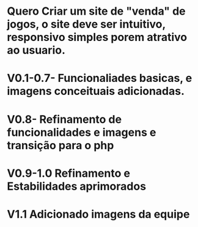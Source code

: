 # Quero Criar um site de "venda" de jogos, o site deve ser intuitivo, responsivo simples porem atrativo ao usuario.

# V0.1-0.7- Funcionaliades basicas, e imagens conceituais adicionadas.

# V0.8- Refinamento de funcionalidades e imagens e transição para o php

# V0.9-1.0 Refinamento e Estabilidades aprimorados

# V1.1 Adicionado imagens da equipe